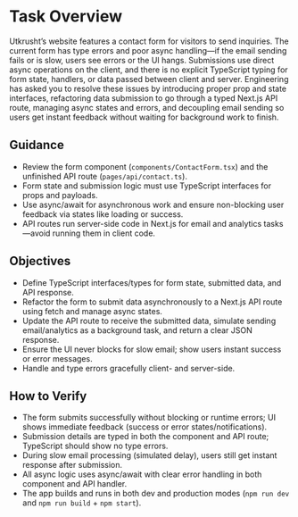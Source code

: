 # Task Overview
Utkrusht’s website features a contact form for visitors to send inquiries. The current form has type errors and poor async handling—if the email sending fails or is slow, users see errors or the UI hangs. Submissions use direct async operations on the client, and there is no explicit TypeScript typing for form state, handlers, or data passed between client and server. Engineering has asked you to resolve these issues by introducing proper prop and state interfaces, refactoring data submission to go through a typed Next.js API route, managing async states and errors, and decoupling email sending so users get instant feedback without waiting for background work to finish.

## Guidance
- Review the form component (`components/ContactForm.tsx`) and the unfinished API route (`pages/api/contact.ts`).
- Form state and submission logic must use TypeScript interfaces for props and payloads.
- Use async/await for asynchronous work and ensure non-blocking user feedback via states like loading or success.
- API routes run server-side code in Next.js for email and analytics tasks—avoid running them in client code.

## Objectives
- Define TypeScript interfaces/types for form state, submitted data, and API response.
- Refactor the form to submit data asynchronously to a Next.js API route using fetch and manage async states.
- Update the API route to receive the submitted data, simulate sending email/analytics as a background task, and return a clear JSON response.
- Ensure the UI never blocks for slow email; show users instant success or error messages.
- Handle and type errors gracefully client- and server-side.

## How to Verify
- The form submits successfully without blocking or runtime errors; UI shows immediate feedback (success or error states/notifications).
- Submission details are typed in both the component and API route; TypeScript should show no type errors.
- During slow email processing (simulated delay), users still get instant response after submission.
- All async logic uses async/await with clear error handling in both component and API handler.
- The app builds and runs in both dev and production modes (`npm run dev` and `npm run build` + `npm start`).
